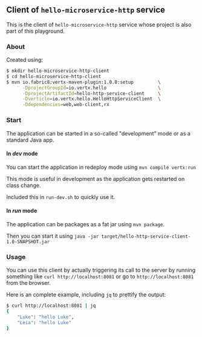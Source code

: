 ## Client of `hello-microservice-http` service

This is the client of `hello-microservice-http` service whose project is also part of this playground.

### About

Created using:
```bash
$ mkdir hello-microservice-http-client
$ cd hello-microservice-http-client
$ mvn io.fabric8:vertx-maven-plugin:1.0.8:setup         \
      -DprojectGroupId=io.vertx.hello                   \
      -DprojectArtifactId=hello-http-service-client     \
      -Dverticle=io.vertx.hello.HelloHttpServiceClient  \
      -Ddependencies=web,web-client,rx
```

### Start

The application can be started in a so-called "development" mode or as a standard Java app.

#### In _dev_ mode

You can start the application in redeploy mode using `mvn compile vertx:run`

This mode is useful in development as the application gets restarted on class change.

Included this in `run-dev.sh` to quickly use it.

#### In _run_ mode

The application can be packages as a fat jar using `mvn package`.

Then you can start it using `java -jar target/hello-http-service-client-1.0-SNAPSHOT.jar`

### Usage

You can use this client by actually triggering its call to the server by running something like `curl http://localhost:8081` or go to `http://localhost:8081` from the browser.

Here is an complete example, including `jq` to prettify the output:
```bash
$ curl http://localhost:8081 | jq
{
    "Luke": "hello Luke",
    "Leia": "hello Luke"
}
```

